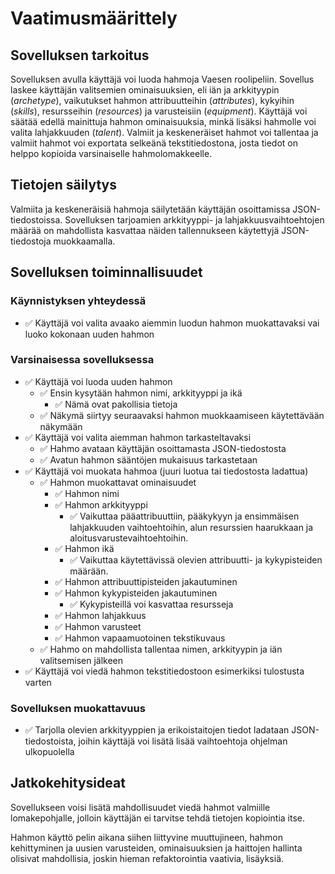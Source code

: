 # Vaatimusmäärittely

## Sovelluksen tarkoitus
Sovelluksen avulla käyttäjä voi luoda hahmoja Vaesen roolipeliin. Sovellus laskee käyttäjän valitsemien ominaisuuksien, eli iän ja arkkityypin (_archetype_), vaikutukset hahmon attribuutteihin (_attributes_), kykyihin (_skills_), resursseihin (_resources_) ja varusteisiin (_equipment_). Käyttäjä voi säätää edellä mainittuja hahmon ominaisuuksia, minkä lisäksi hahmolle voi valita lahjakkuuden (_talent_). Valmiit ja keskeneräiset hahmot voi tallentaa ja valmiit hahmot voi exportata selkeänä tekstitiedostona, josta tiedot on helppo kopioida varsinaiselle hahmolomakkeelle.

## Tietojen säilytys
Valmiita ja keskeneräisiä hahmoja säilytetään käyttäjän osoittamissa JSON-tiedostoissa. Sovelluksen tarjoamien arkkityyppi- ja lahjakkuusvaihtoehtojen määrää on mahdollista kasvattaa näiden tallennukseen käytettyjä JSON-tiedostoja muokkaamalla.

## Sovelluksen toiminnallisuudet

### Käynnistyksen yhteydessä
- ✅ Käyttäjä voi valita avaako aiemmin luodun hahmon muokattavaksi vai luoko kokonaan uuden hahmon

### Varsinaisessa sovelluksessa
- ✅ Käyttäjä voi luoda uuden hahmon
    - ✅ Ensin kysytään hahmon nimi, arkkityyppi ja ikä
        - ✅ Nämä ovat pakollisia tietoja
    - ✅ Näkymä siirtyy seuraavaksi hahmon muokkaamiseen käytettävään näkymään
- ✅ Käyttäjä voi valita aiemman hahmon tarkasteltavaksi
    - ✅ Hahmo avataan käyttäjän osoittamasta JSON-tiedostosta
    - ✅ Avatun hahmon sääntöjen mukaisuus tarkastetaan
- ✅ Käyttäjä voi muokata hahmoa (juuri luotua tai tiedostosta ladattua)
    - ✅ Hahmon muokattavat ominaisuudet
        - ✅ Hahmon nimi
        - ✅ Hahmon arkkityyppi
            - ✅ Vaikuttaa pääattribuuttiin, pääkykyyn ja ensimmäisen lahjakkuuden vaihtoehtoihin, alun resurssien haarukkaan ja aloitusvarustevaihtoehtoihin.
        - ✅ Hahmon ikä
            - ✅ Vaikuttaa käytettävissä olevien attribuutti- ja kykypisteiden määrään.
        - ✅ Hahmon attribuuttipisteiden jakautuminen
        - ✅ Hahmon kykypisteiden jakautuminen
            - ✅ Kykypisteillä voi kasvattaa resursseja 
        - ✅ Hahmon lahjakkuus
        - ✅ Hahmon varusteet
        - ✅ Hahmon vapaamuotoinen tekstikuvaus
    - ✅ Hahmo on mahdollista tallentaa nimen, arkkityypin ja iän valitsemisen jälkeen
- ✅ Käyttäjä voi viedä hahmon tekstitiedostoon esimerkiksi tulostusta varten

### Sovelluksen muokattavuus
- ✅ Tarjolla olevien arkkityyppien ja erikoistaitojen tiedot ladataan JSON-tiedostoista, joihin käyttäjä voi lisätä lisää vaihtoehtoja ohjelman ulkopuolella

## Jatkokehitysideat

Sovellukseen voisi lisätä mahdollisuudet viedä hahmot valmiille lomakepohjalle, jolloin käyttäjän ei tarvitse tehdä tietojen kopiointia itse.

Hahmon käyttö pelin aikana siihen liittyvine muuttujineen, hahmon kehittyminen ja uusien varusteiden, ominaisuuksien ja haittojen hallinta olisivat mahdollisia, joskin hieman refaktorointia vaativia, lisäyksiä.